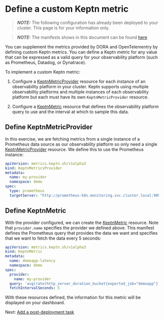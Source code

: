# Define a custom Keptn metric

> **_NOTE:_** The following configuration has already been deployed to your cluster. This page is for your information only.

> **_NOTE:_** The manifests shows in this document can be found [here](../gitops/manifests/demo-application/keptn.yaml)

You can supplement the metrics provided
by DORA and OpenTelementry by defining custom Keptn metrics.
You can define a Keptn metric for any value
that can be expressed as a valid query
for your observability platform
(such as Prometheus, Datadog, or Dynatrace).

To implement a custom Keptn metric:

1. Configure a
   [KeptnMetricProvider](https://lifecycle.keptn.sh/docs/yaml-crd-ref/metricsprovider/)
   resource for each instance of an observability platform in your cluster.
   Keptn supports using multiple observability platforms
   and multiple instances of each observability platform
   but each must have its own `KeptnMetricProvider` resource.

1. Configure a
   [KeptnMetric](https://lifecycle.keptn.sh/docs/yaml-crd-ref/metric/)
   resource that defines the observability platform query to use
   and the interval at which to sample this data.

## Define KeptnMetricProvider

In this exercise, we are fetching metrics from a single instance
of a Prometheus data source as our observability platform
so only need a single
[KeptnMetricProvider](https://main.lifecycle.keptn.sh/docs/yaml-crd-ref/metricsprovider/)
resource.
We define this to use the Prometheus instance:

```yaml
apiVersion: metrics.keptn.sh/v1alpha3
kind: KeptnMetricsProvider
metadata:
  name: my-provider
  namespace: demo
spec:
  type: prometheus
  targetServer: "http://prometheus-k8s.monitoring.svc.cluster.local:9090"
```

## Define KeptnMetric

With the provider configured, we can create the
[KeptnMetric](https://main.lifecycle.keptn.sh/docs/yaml-crd-ref/metric/)
resource.
Note that `provider.name` specifies the provider we defined above.
This manifest defines the Prometheus query that provides the data we want
and specifies that we want to fetch the data every 5 seconds:

```yaml
apiVersion: metrics.keptn.sh/v1alpha3
kind: KeptnMetric
metadata:
  name: demoapp-latency
  namespace: demo
spec:
  provider:
    name: my-provider
  query: 'avg(rate(http_server_duration_bucket{exported_job="demoapp"}[2m]))'
  fetchIntervalSeconds: 5
```

With these resources defined,
the information for this metric will be displayed on your dashboard.

Next: [Add a post-deployment task](post_deployment.md)
